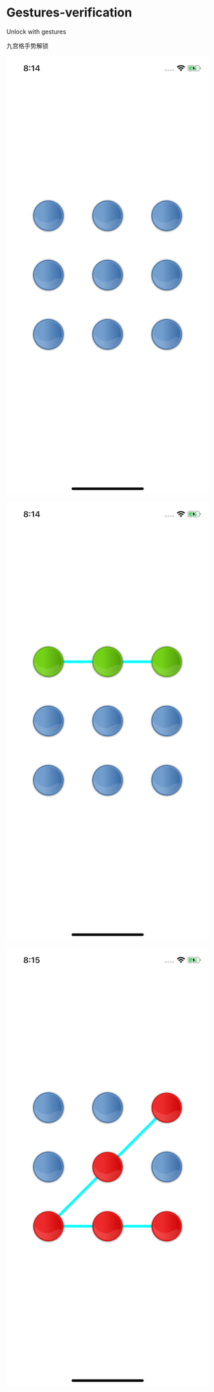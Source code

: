# Gestures-verification
Unlock with gestures

九宫格手势解锁

![初始状态](https://github.com/JeppHu/Gestures-verification/blob/master/Screenshot/Screen%20Shot1.png)

![手势正确](https://github.com/JeppHu/Gestures-verification/blob/master/Screenshot/Screen%20Shot2.png)

![手势错误](https://github.com/JeppHu/Gestures-verification/blob/master/Screenshot/Screen%20Shot3.png)
